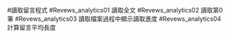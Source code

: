 #讀取留言程式
#Revews_analytics01 讀取全文
#Revews_analytics02 讀取第0筆
#Revews_analytics03 讀取檔案過程中顯示讀取進度
#Revews_analytics04 計算留言平均長度